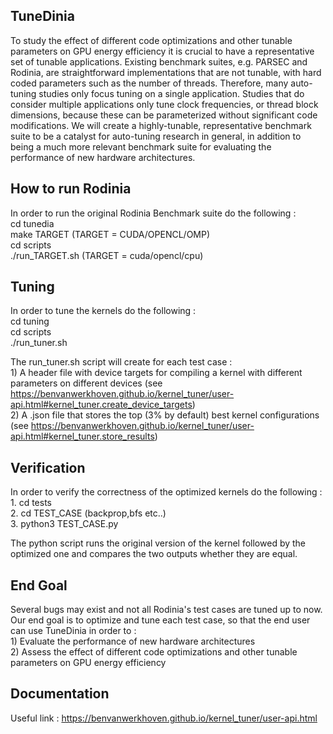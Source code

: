 ## TuneDinia

To study the effect of different code optimizations and other tunable parameters on GPU energy efficiency it is crucial to have a representative set of tunable applications. Existing benchmark suites, e.g. PARSEC and Rodinia, are straightforward implementations that are not tunable, with hard coded parameters such as the number of threads.
Therefore, many auto-tuning studies only focus tuning on a single application. Studies that do consider multiple applications only tune clock frequencies, or thread block dimensions, because these can be parameterized without significant code modifications. We will create a highly-tunable, representative benchmark suite to be a catalyst for auto-tuning research in general, in addition to being a much more relevant benchmark suite for evaluating the performance of new hardware architectures.

## How to run Rodinia

In order to run the original Rodinia Benchmark suite do the following :   
	cd tunedia  
	make TARGET (TARGET = CUDA/OPENCL/OMP)  
	cd scripts  
	./run_TARGET.sh (TARGET = cuda/opencl/cpu)  

## Tuning

In order to tune the kernels do the following :   
	  cd tuning  
	  cd scripts  
	  ./run_tuner.sh  
 
 The run_tuner.sh script will create for each test case :     
 	1) A header file with device targets for compiling a kernel with different parameters on different devices (see https://benvanwerkhoven.github.io/kernel_tuner/user-api.html#kernel_tuner.create_device_targets)  
	2) A .json file that stores the top (3% by default) best kernel configurations (see https://benvanwerkhoven.github.io/kernel_tuner/user-api.html#kernel_tuner.store_results)  

## Verification

In order to verify the correctness of the optimized kernels do the following :  
	1. cd tests  
	2. cd TEST_CASE (backprop,bfs etc..)  
	3. python3 TEST_CASE.py  

The python script runs the original version of the kernel followed by the optimized one and compares the two outputs whether they are equal.

## End Goal

Several bugs may exist and not all Rodinia's test cases are tuned up to now. Our end goal is to optimize and tune each test case, so that the end user can use TuneDinia in order to :   
	1) Evaluate the performance of new hardware architectures  
	2) Assess the effect of different code optimizations and other tunable parameters on GPU energy efficiency  


## Documentation

Useful link : https://benvanwerkhoven.github.io/kernel_tuner/user-api.html
			   

